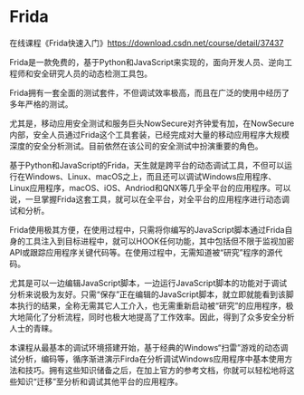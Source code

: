 # Frida
在线课程《Frida快速入门》https://download.csdn.net/course/detail/37437

Frida是一款免费的，基于Python和JavaScript来实现的，面向开发人员、逆向工程师和安全研究人员的动态检测工具包。

Frida拥有一套全面的测试套件，不但调试效率极高，而且在广泛的使用中经历了多年严格的测试。

尤其是，移动应用安全测试和服务巨头NowSecure对齐钟爱有加，在NowSecure内部，安全人员通过Frida这个工具套装，已经完成对大量的移动应用程序大规模深度的安全分析测试。目前依然在该公司的安全测试中扮演重要的角色。

基于Python和JavaScript的Frida，天生就是跨平台的动态调试工具，不但可以运行在Windows、Linux、macOS之上，而且还可以调试Windows应用程序、Linux应用程序，macOS、iOS、Andriod和QNX等几乎全平台的应用程序。可以说，一旦掌握Frida这套工具，就可以在全平台，对全平台的应用程序进行动态调试和分析。

Frida使用极其方便，在使用过程中，只需将你编写的JavaScript脚本通过Frida自身的工具注入到目标进程中，就可以HOOK任何功能，其中包括但不限于监视加密API或跟踪应用程序关键代码等。在使用过程中，无需知道被“研究”程序的源代码。

尤其是可以一边编辑JavaScript脚本，一边运行JavaScript脚本的功能对于调试分析来说极为友好。只需“保存”正在编辑的JavaScript脚本，就立即就能看到该脚本执行的结果，全称无需其它人工介入，也无需重新启动被“研究”的应用程序，极大地简化了分析流程，同时也极大地提高了工作效率。因此，得到了众多安全分析人士的青睐。

本课程从最基本的调试环境搭建开始，基于经典的Windows“扫雷”游戏的动态调试分析，编码等，循序渐进演示Firda在分析调试Windows应用程序中基本使用方法和技巧。拥有这些知识储备之后，在加上官方的参考文档，你就可以轻松地将这些知识“迁移”至分析和调试其他平台的应用程序。